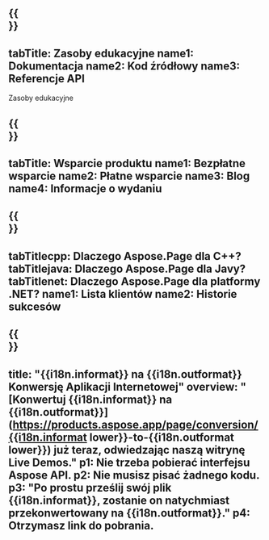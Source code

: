 ﻿---
translation: true
deploy: false
---

{{<section learningresources>}}
---
tabTitle: Zasoby edukacyjne
name1: Dokumentacja
name2: Kod źródłowy
name3: Referencje API
---

Zasoby edukacyjne

{{<section support>}}
---
tabTitle: Wsparcie produktu
name1: Bezpłatne wsparcie
name2: Płatne wsparcie
name3: Blog
name4: Informacje o wydaniu
---

{{<section why>}}
---
tabTitlecpp: Dlaczego Aspose.Page dla C++?
tabTitlejava: Dlaczego Aspose.Page dla Javy?
tabTitlenet: Dlaczego Aspose.Page dla platformy .NET?
name1: Lista klientów
name2: Historie sukcesów
---

{{<section widgetbackup>}}
---
title: "{{i18n.informat}} na {{i18n.outformat}} Konwersję Aplikacji Internetowej"
overview: "[Konwertuj {{i18n.informat}} na {{i18n.outformat}}](https://products.aspose.app/page/conversion/{{i18n.informat lower}}-to-{{i18n.outformat lower}}) już teraz, odwiedzając naszą witrynę Live Demos."
p1: Nie trzeba pobierać interfejsu Aspose API.
p2: Nie musisz pisać żadnego kodu.
p3: "Po prostu prześlij swój plik {{i18n.informat}}, zostanie on natychmiast przekonwertowany na {{i18n.outformat}}."
p4: Otrzymasz link do pobrania.
---